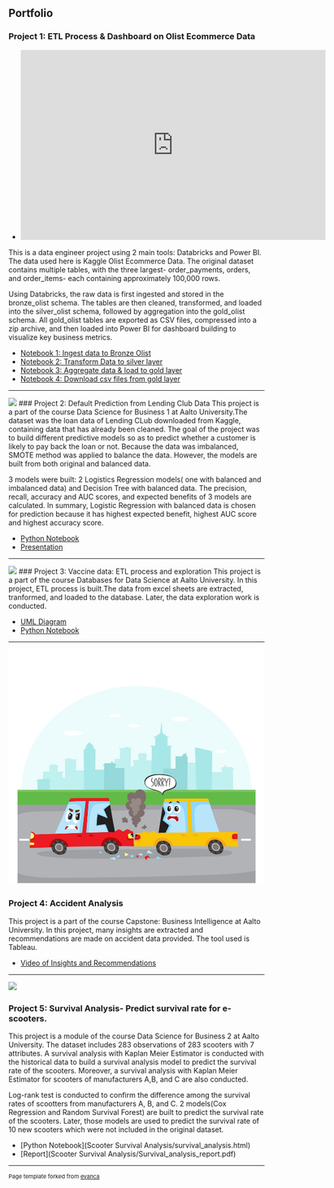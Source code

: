 ## Portfolio

### Project 1: ETL Process & Dashboard on Olist Ecommerce Data 
- <iframe title="dashboard_gold_olist" 
        width="600" 
        height="373.5" 
        src="https://app.powerbi.com/view?r=eyJrIjoiMjlkMDE2NDEtYzExOC00OWViLTg3NWMtZjlhZDM2N2JmMGRmIiwidCI6IjlkOTc1MzBlLThmMjctNDEzNy1hMmE5LTVjYjRkY2YyNmYyZSIsImMiOjh9" 
        frameborder="0" 
        allowFullScreen="true"></iframe>
This is a data engineer project using 2 main tools: Databricks and Power BI. The data used here is Kaggle Olist Ecommerce Data. The original dataset contains multiple tables, with the three largest- order_payments, orders, and order_items- each containing approximately 100,000 rows.

Using Databricks, the raw data is first ingested and stored in the bronze_olist schema. The tables are then cleaned, transformed, and loaded into the silver_olist schema, followed by aggregation into the gold_olist schema. All gold_olist tables are exported as CSV files, compressed into a zip archive, and then loaded into Power BI for dashboard building to visualize key business metrics.

- [Notebook 1: Ingest data to Bronze Olist](/Databricks_transformation-csv/1_Ingest_data_to_Bronze_Olist.html)<br>
- [Notebook 2: Transform Data to silver layer](/Databricks_transformation-csv/2_Transform_Data_to_silver_layer.html)<br>
- [Notebook 3: Aggregate data & load to gold layer](/Databricks_transformation-csv/3_Aggregate_data_&_load_to_gold_layer.html)<br>
- [Notebook 4: Download csv files from gold layer](/Databricks_transformation-csv/4_Download_csv_files_from_gold_layer.html)<br>

---
<img src="DefaultPrediction/default_prediction_pic.png"/>
### Project 2: Default Prediction from Lending Club Data
This project is a part of the course Data Science for Business 1 at Aalto University.The dataset was the loan data of Lending CLub downloaded from Kaggle, containing data that has already been cleaned. The goal of the project was to build different predictive models so as to predict whether a customer is likely to pay back the loan or not. Because the data was imbalanced, SMOTE method was applied to balance the data. However, the models are built from both original and balanced data.

3 models were built: 2 Logistics Regression models( one with balanced and imbalanced data) and Decision Tree with balanced data. The precision, recall, accuracy and AUC scores, and expected benefits of 3 models are calculated. In summary, Logistic Regression with balanced data is chosen for prediction because it has highest expected benefit, highest AUC score and highest accuracy score. 


- [Python Notebook](/DefaultPrediction/Defaul_prediction.html)<br>
- [Presentation](/DefaultPrediction/Default_prediction.pdf)<br>

---

<img src="Vaccine_git/vaccine_image.jpg"/>
### Project 3: Vaccine data: ETL process and exploration
This project is a part of the course Databases for Data Science at Aalto University. In this project, ETL process is built.The data from excel sheets are extracted, tranformed, and loaded to the database. Later, the data exploration work is conducted. 



- [UML Diagram](/DefaultPrediction/Default_prediction.pdf) <br>
- [Python Notebook](/Vaccine_git/vaccine_python.html)<br>

---
<img src="/images/accident animation.jpg"/>

### Project 4: Accident Analysis
This project is a part of the course Capstone: Business Intelligence at Aalto University. In this project, many insights are extracted and recommendations are made on accident data provided. The tool used is Tableau.

- [Video of Insights and Recommendations](https://aalto.cloud.panopto.eu/Panopto/Pages/Viewer.aspx?id=40eb5f77-5995-425a-bf87-afe70139ca00)<br>


---

<img src="Scooter Survival Analysis/scooter_image.jpg?raw=true"/>

### Project 5: Survival Analysis- Predict survival rate for e-scooters. 
This project is a module of the course Data Science for Business 2 at Aalto University. The dataset includes 283 observations of 283 scooters with 7 attributes.
A survival analysis with Kaplan Meier Estimator is conducted with the historical data to build a survival analysis model to predict the survival rate of the scooters. Moreover, a survival analysis with Kaplan Meier Estimator for scooters of manufacturers A,B, and C are also conducted.

Log-rank test is conducted to confirm the difference among the survival rates of scootters from manufacturers A, B, and C. 2 models(Cox Regression and Random Survival Forest) are built  to predict the survival rate of the scooters. Later, those models are used to predict the survival rate of 10 new scooters which were not included in the original dataset.
- [Python Notebook](Scooter Survival Analysis/survival_analysis.html)<br>
- [Report](Scooter Survival Analysis/Survival_analysis_report.pdf)<br>


---
<p style="font-size:11px">Page template forked from <a href="https://github.com/evanca/quick-portfolio">evanca</a></p>
<!-- Remove above link if you don't want to attibute -->
